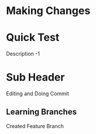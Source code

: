 # Making Changes
# Quick Test 



Description -1


# Sub Header 

Editing and Doing Commit



## Learning Branches 

Created Feature Branch
